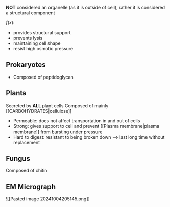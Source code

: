 **NOT** considered an organelle (as it is outside of cell), rather it is considered a structural component

$f(x)$: 
- provides structural support
- prevents lysis
- maintaining cell shape
- resist high osmotic pressure
## Prokaryotes
* Composed of peptidoglycan
## Plants
Secreted by **ALL** plant cells
Composed of mainly [[CARBOHYDRATES|cellulose]]
- Permeable: does not affect transportation in and out of cells
- Strong: gives support to cell and prevent [[Plasma membrane|plasma membrane]] from bursting under pressure
- Hard to digest: resistant to being broken down $\implies$ last long time without replacement
## Fungus
Composed of chitin
## EM Micrograph
![[Pasted image 20241004205145.png]]
